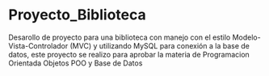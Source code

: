 # Proyecto_Biblioteca
Desarollo de proyecto para una biblioteca con manejo con el estilo Modelo-Vista-Controlador (MVC) y utilizando MySQL para conexión a la base de datos, este proyecto se  realizo para aprobar la materia de Programacion Orientada  Objetos POO y Base de Datos
